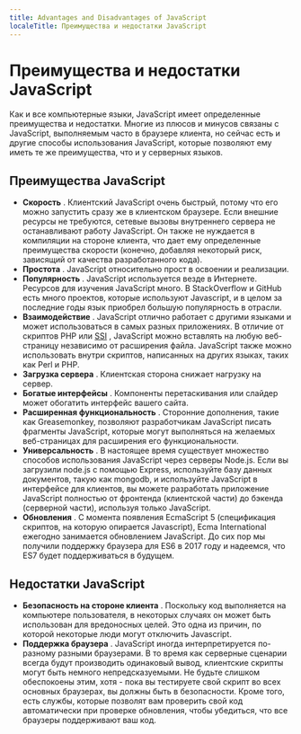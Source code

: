 ```yaml
---
title: Advantages and Disadvantages of JavaScript
localeTitle: Преимущества и недостатки JavaScript
---
```

# Преимущества и недостатки JavaScript

Как и все компьютерные языки, JavaScript имеет определенные преимущества и недостатки. Многие из плюсов и минусов связаны с JavaScript, выполняемым часто в браузере клиента, но сейчас есть и другие способы использования JavaScript, которые позволяют ему иметь те же преимущества, что и у серверных языков.

## Преимущества JavaScript

*   **Скорость** . Клиентский JavaScript очень быстрый, потому что его можно запустить сразу же в клиентском браузере. Если внешние ресурсы не требуются, сетевые вызовы внутреннего сервера не останавливают работу JavaScript. Он также не нуждается в компиляции на стороне клиента, что дает ему определенные преимущества скорости (конечно, добавляя некоторый риск, зависящий от качества разработанного кода).
*   **Простота** . JavaScript относительно прост в освоении и реализации.
*   **Популярность** . JavaScript используется везде в Интернете. Ресурсов для изучения JavaScript много. В StackOverflow и GitHub есть много проектов, которые используют Javascript, и в целом за последние годы язык приобрел большую популярность в отрасли.
*   **Взаимодействие** . JavaScript отлично работает с другими языками и может использоваться в самых разных приложениях. В отличие от скриптов PHP или [SSI](https://en.wikipedia.org/wiki/Server_Side_Includes) , JavaScript можно вставлять на любую веб-страницу независимо от расширения файла. JavaScript также можно использовать внутри скриптов, написанных на других языках, таких как Perl и PHP.
*   **Загрузка сервера** . Клиентская сторона снижает нагрузку на сервер.
*   **Богатые интерфейсы** . Компоненты перетаскивания или слайдер может обогатить интерфейс вашего сайта.
*   **Расширенная функциональность** . Сторонние дополнения, такие как Greasemonkey, позволяют разработчикам JavaScript писать фрагменты JavaScript, которые могут выполняться на желаемых веб-страницах для расширения его функциональности.
*   **Универсальность** . В настоящее время существует множество способов использования JavaScript через серверы Node.js. Если вы загрузили node.js с помощью Express, используйте базу данных документов, такую ​​как mongodb, и используйте JavaScript в интерфейсе для клиентов, вы можете разработать приложение JavaScript полностью от фронтенда (клиентской части) до бэкенда (серверной части), используя только JavaScript.
*   **Обновления** . С момента появления EcmaScript 5 (спецификация скриптов, на которую опирается Javascript), Ecma International ежегодно занимается обновлением JavaScript. До сих пор мы получили поддержку браузера для ES6 в 2017 году и надеемся, что ES7 будет поддерживаться в будущем.

## Недостатки JavaScript

*   **Безопасность на стороне клиента** . Поскольку код выполняется на компьютере пользователя, в некоторых случаях он может быть использован для вредоносных целей. Это одна из причин, по которой некоторые люди могут отключить Javascript.
*   **Поддержка браузера** . JavaScript иногда интерпретируется по-разному разными браузерами. В то время как серверные сценарии всегда будут производить одинаковый вывод, клиентские скрипты могут быть немного непредсказуемыми. Не будьте слишком обеспокоены этим, хотя - пока вы тестируете свой скрипт во всех основных браузерах, вы должны быть в безопасности. Кроме того, есть службы, которые позволят вам проверить свой код автоматически при проверке обновления, чтобы убедиться, что все браузеры поддерживают ваш код.

